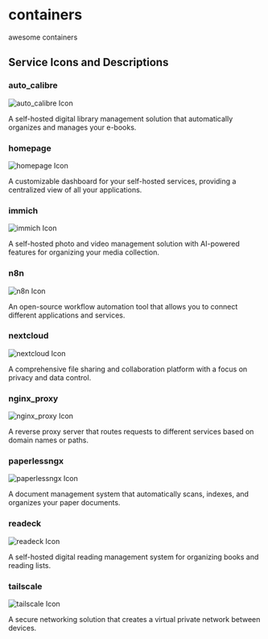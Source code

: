 # containers
awesome containers

## Service Icons and Descriptions

### auto_calibre
![auto_calibre Icon](https://cdn-icons-png.flaticon.com/16/3892/3892211.png)

A self-hosted digital library management solution that automatically organizes and manages your e-books.

### homepage
![homepage Icon](https://cdn-icons-png.flaticon.com/16/3892/3892211.png)

A customizable dashboard for your self-hosted services, providing a centralized view of all your applications.

### immich
![immich Icon](https://cdn-icons-png.flaticon.com/16/3892/3892211.png)

A self-hosted photo and video management solution with AI-powered features for organizing your media collection.

### n8n
![n8n Icon](https://cdn-icons-png.flaticon.com/16/3892/3892211.png)

An open-source workflow automation tool that allows you to connect different applications and services.

### nextcloud
![nextcloud Icon](https://cdn-icons-png.flaticon.com/16/3892/3892211.png)

A comprehensive file sharing and collaboration platform with a focus on privacy and data control.

### nginx_proxy
![nginx_proxy Icon](https://cdn-icons-png.flaticon.com/16/3892/3892211.png)

A reverse proxy server that routes requests to different services based on domain names or paths.

### paperlessngx
![paperlessngx Icon](https://cdn-icons-png.flaticon.com/16/3892/3892211.png)

A document management system that automatically scans, indexes, and organizes your paper documents.

### readeck
![readeck Icon](https://cdn-icons-png.flaticon.com/16/3892/3892211.png)

A self-hosted digital reading management system for organizing books and reading lists.

### tailscale
![tailscale Icon](https://cdn-icons-png.flaticon.com/16/3892/3892211.png)

A secure networking solution that creates a virtual private network between devices.
